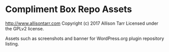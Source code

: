 # Compliment Box Repo Assets #
http://www.allisontarr.com
Copyright (c) 2017 Allison Tarr
Licensed under the GPLv2 license.

Assets such as screenshots and banner for WordPress.org plugin repository listing.
